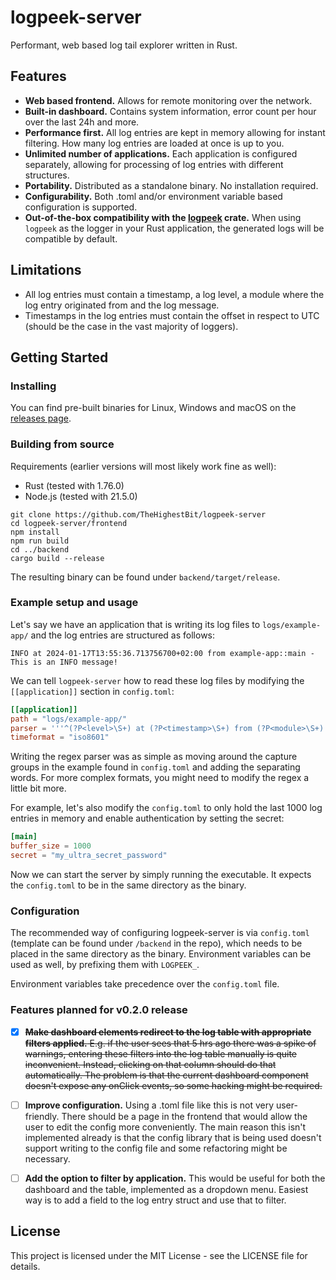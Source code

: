 # logpeek-server

Performant, web based log tail explorer written in Rust.

## Features

- **Web based frontend.** Allows for remote monitoring over the network.
- **Built-in dashboard.** Contains system information, error count per hour over the last 24h and more.
- **Performance first.** All log entries are kept in memory allowing for instant filtering. How many log entries are loaded at once is up to you.
- **Unlimited number of applications.** Each application is configured separately, allowing for processing of log entries with different structures.
- **Portability.** Distributed as a standalone binary. No installation required.
- **Configurability.** Both .toml and/or environment variable based configuration is supported.
- **Out-of-the-box compatibility with the [logpeek] crate.** When using `logpeek` as the logger in your Rust application, the generated logs will be compatible by default.

[logpeek]: https://crates.io/crates/logpeek
## Limitations
- All log entries must contain a timestamp, a log level, a module where the log entry originated from and the log message.
- Timestamps in the log entries must contain the offset in respect to UTC (should be the case in the vast majority of loggers).

## Getting Started

### Installing

You can find pre-built binaries for Linux, Windows and macOS on the [releases page].

[releases page]: https://github.com/TheHighestBit/logpeek-server/releases
### Building from source
Requirements (earlier versions will most likely work fine as well):
- Rust (tested with 1.76.0)
- Node.js (tested with 21.5.0)

```
git clone https://github.com/TheHighestBit/logpeek-server
cd logpeek-server/frontend
npm install
npm run build
cd ../backend
cargo build --release
```
The resulting binary can be found under `backend/target/release`.

### Example setup and usage
Let's say we have an application that is writing its log files to `logs/example-app/` and the log entries are structured as follows:

```
INFO at 2024-01-17T13:55:36.713756700+02:00 from example-app::main - This is an INFO message!
```

We can tell `logpeek-server` how to read these log files by modifying the `[[application]]` section in `config.toml`:
```toml
[[application]]
path = "logs/example-app/"
parser = '''^(?P<level>\S+) at (?P<timestamp>\S+) from (?P<module>\S+) - (?P<message>.+)$'''
timeformat = "iso8601"
```
Writing the regex parser was as simple as moving around the capture groups in the example found in `config.toml` and adding the separating words.
For more complex formats, you might need to modify the regex a little bit more.

For example, let's also modify the `config.toml` to only hold the last 1000 log entries in memory and enable authentication by setting the secret:
```toml
[main]
buffer_size = 1000
secret = "my_ultra_secret_password"
```

Now we can start the server by simply running the executable. It expects the `config.toml` to be in the same directory as the binary.

### Configuration

The recommended way of configuring logpeek-server is via `config.toml` (template can be found under `/backend` in the repo), which needs to be placed in the same directory as the binary.
Environment variables can be used as well, by prefixing them with `LOGPEEK_`.

Environment variables take precedence over the `config.toml` file.

### Features planned for v0.2.0 release
- [x] ~~**Make dashboard elements redirect to the log table with appropriate filters applied.** E.g. if the user sees that 5 hrs ago there was a spike of warnings, entering these filters into the log table manually
  is quite inconvenient. Instead, clicking on that column should do that automatically. The problem is that the current dashboard component doesn't expose any onClick events, so some hacking might be required.~~ 


- [ ] **Improve configuration.** Using a .toml file like this is not very user-friendly. There should be a page in the frontend that would allow the user to edit the config more conveniently.
The main reason this isn't implemented already is that the config library that is being used doesn't support writing to the config file and some refactoring might be necessary.


- [ ] **Add the option to filter by application.** This would be useful for both the dashboard and the table, implemented as a dropdown menu. Easiest way is to add a field to the log entry
struct and use that to filter.

## License

This project is licensed under the MIT License - see the LICENSE file for details.
